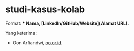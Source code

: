 # studi-kasus-kolab

Format:
**\* Nama, [LinkedIn/GitHub/Website](Alamat URL).** 

Yang keterima:
* Oon Arfiandwi, [oo.or.id](https://oo.or.id).
